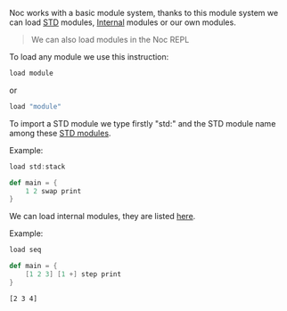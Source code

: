 Noc works with a basic module system, thanks to this module system we can load [STD](https://github.com/noc-lang/noc/tree/main/std) modules, [Internal](library/prelude.html) modules or our own modules.

> We can also load modules in the Noc REPL

To load any module we use this instruction:

```scala
load module
```

or

```scala
load "module"
```

To import a STD module we type firstly "std:" and the STD module name among these [STD modules](https://github.com/noc-lang/noc/tree/main/std).

Example:

```scala
load std:stack

def main = {
    1 2 swap print
}
```

We can load internal modules, they are listed [here](library/prelude.html).

Example:

```scala
load seq

def main = {
    [1 2 3] [1 +] step print
}
```

```
[2 3 4]
```

